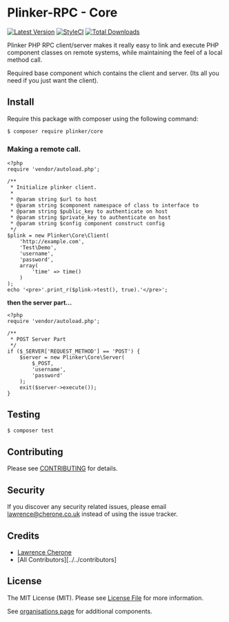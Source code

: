 **Plinker-RPC - Core**
=========

[![Latest Version](https://img.shields.io/github/release/plinker-rpc/core.svg?style=flat-square)](https://github.com/plinker-rpc/core/releases)
[![StyleCI](https://styleci.io/repos/103975908/shield?branch=master)](https://styleci.io/repos/103975908)
[![Total Downloads](https://img.shields.io/packagist/dt/plinker-rpc/core.svg?style=flat-square)](https://packagist.org/packages/plinker-rpc/core)


Plinker PHP RPC client/server makes it really easy to link and execute PHP component classes on remote systems, while maintaining the feel of a local method call.

Required base component which contains the client and server. (Its all you need if you just want the client).

## Install

Require this package with composer using the following command:

``` bash
$ composer require plinker/core
```


### Making a remote call.


    <?php
    require 'vendor/autoload.php';

    /**
     * Initialize plinker client.
     *
     * @param string $url to host
     * @param string $component namespace of class to interface to
     * @param string $public_key to authenticate on host
     * @param string $private_key to authenticate on host
     * @param string $config component construct config
     */
    $plink = new Plinker\Core\Client(
        'http://example.com',
        'Test\Demo',
        'username',
        'password',
        array(
            'time' => time()
        )
    );
    echo '<pre>'.print_r($plink->test(), true).'</pre>';


**then the server part...**

    <?php
    require 'vendor/autoload.php';

    /**
     * POST Server Part
     */
    if ($_SERVER['REQUEST_METHOD'] == 'POST') {
        $server = new Plinker\Core\Server(
            $_POST,
            'username',
            'password'
        );
        exit($server->execute());
    }
    
    
## Testing

``` bash
$ composer test
```

## Contributing

Please see [CONTRIBUTING](CONTRIBUTING.md) for details.

## Security

If you discover any security related issues, please email lawrence@cherone.co.uk instead of using the issue tracker.

## Credits

- [Lawrence Cherone](https://github.com/lcherone)
- [All Contributors][../../contributors]

## License

The MIT License (MIT). Please see [License File](LICENSE.md) for more information.

See [organisations page](https://github.com/plinker-rpc) for additional components.